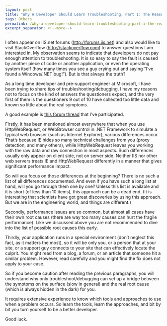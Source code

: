 ```yaml
---
layout: post
title: "Why A Developer Should Learn Troubleshooting, Part I: The Reasons"
tags: Others
permalink: /why-a-developer-should-learn-troubleshooting-part-i-the-reasons-bfccd3cf5529
excerpt_separator: <!--more-->
---
```

I often appear on IIS.net forums (http://forums.iis.net) and also would like to visit StackOverflow (http://stackoverflow.com) to answer questions I am interested in. My observation seems to indicate that developers do not pay enough attention to troubleshooting. It is so easy to say the fault is caused by another piece of code or another application, or even the operating system itself (how many times you see a guy crying out and saying “I’ve found a Windows/.NET bug!”). But is that always the truth?
<!--more-->

As a long time developer and pre-support engineer at Microsoft, I have been trying to share tips of troubleshooting/debugging. I have my reasons not to focus on the kind of answers the questioners expect, and the very first of them is the questioners 9 out of 10 have collected too little data and known so little about the real symptoms.

A good example is [this forum thread](http://forums.iis.net/t/1191449.aspx) that I’ve participated.

Firstly, it has been mentioned almost everywhere that when you use HttpWebRequest, or WebBrowser control in .NET Framework to simulate a typical web browser (such as Internet Explorer), various differences occur. That’s because IE hides so many technical challenges from you (proxy detection, and many others), while HttpWebRequest leaves you working with the raw data and raw connection in most aspects. Such differences usually only appear on client side, not on server side. Neither IIS nor other web servers treats IE and HttpWebRequest differently in a manner that gives significant performance impact.

So will you focus on those differences at the beginning? There is no such a list of all differences documented. And even if you have such a long list at hand, will you go through them one by one? Unless this list is available and it is short (of less than 10 items), this approach can be a dead end. (It is interesting that scientists have got great discoveries by using this approach. But we are in the engineering world, and things are different.)

Secondly, performance issues are so common, but almost all cases have their own root causes (there are way too many causes can hurt the fragile performance). Like we discussed above you are not recommended to dive into the list of possible root causes this early.

Thirdly, your application runs in a special environment (don’t neglect this fact, as it matters the most), so it will be only you, or a person that at your site, or a support guy connects to your site that can effectively locate the culprit. You might read from a blog, a forum, or an article that someone hit a similar problem. However, read carefully and you might find the fix does not apply to your case.

So if you become caution after reading the previous paragraphs, you will understand why only troubleshoot/debugging can set up a bridge between the symptoms on the surface (slow in general) and the real root cause (which is always hidden in the dark) for you.

It requires extensive experience to know which tools and approaches to use when a problem occurs. So learn the tools, learn the approaches, and bit by bit you turn yourself to be a better developer.

Good luck.
